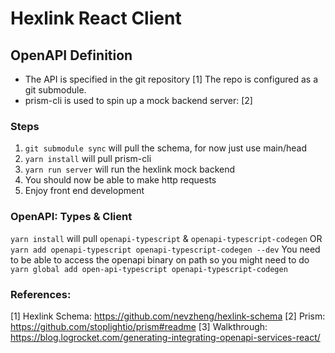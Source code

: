 # Hexlink React Client

## OpenAPI Definition
+ The API is specified in the git repository [1]
The repo is configured as a git submodule.
+ prism-cli is used to spin up a mock backend server: [2]

### Steps
1. `git submodule sync` will pull the schema, for now just use main/head
2. `yarn install` will pull prism-cli
3. `yarn run server` will run the hexlink mock backend
4. You should now be able to make http requests
5. Enjoy front end development


### OpenAPI: Types & Client
`yarn install` will pull `openapi-typescript` & `openapi-typescript-codegen` OR `yarn add openapi-typescript openapi-typescript-codegen --dev`
You need to be able to access the openapi binary on path so you might need to do `yarn global add open-api-typescript openapi-typescript-codegen`

### References:
[1] Hexlink Schema: https://github.com/nevzheng/hexlink-schema
[2] Prism: https://github.com/stoplightio/prism#readme
[3] Walkthrough: https://blog.logrocket.com/generating-integrating-openapi-services-react/